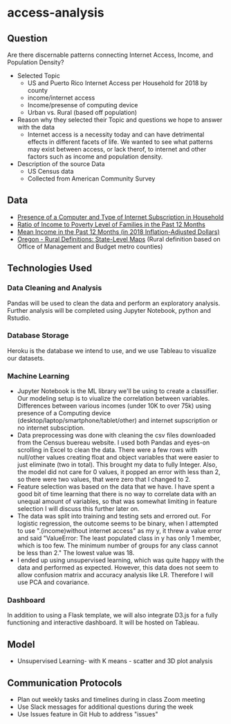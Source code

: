 # access-analysis

## Question

Are there discernable patterns connecting Internet Access, Income, and Population Density?
- Selected Topic
  - US and Puerto Rico Internet Access per Household for 2018 by county
  - income/internet access
  - Income/presense of computing device
  - Urban vs. Rural (based off population)
- Reason why they selected their Topic and questions we hope to answer with the data
  - Internet access is a necessity today and can have detrimental effects in different facets of life. We wanted to see what patterns may exist between access, or lack therof, to internet and other factors such as income and population density.
- Description of the source Data
  - US Census data
  - Collected from American Community Survey

## Data
- [Presence of a Computer and Type of Internet Subscription in Household](https://data.census.gov/cedsci/table?q=internet%20access&g=0100000US%240500000&y=2018&d=ACS%201-Year%20Estimates%20Detailed%20Tables&tid=ACSDT1Y2018.B28003)
- [Ratio of Income to Poverty Level of Families in the Past 12 Months](https://data.census.gov/cedsci/table?q=income%20level&g=0100000US%240500000&y=2018&d=ACS%201-Year%20Estimates%20Detailed%20Tables)
- [Mean Income in the Past 12 Months (in 2018 Inflation-Adjusted Dollars)](https://data.census.gov/cedsci/table?q=average%20income&g=0100000US%240500000&y=2018&tid=ACSST1Y2018.S1902)
- [Oregon - Rural Definitions: State-Level Maps](https://www.ers.usda.gov/webdocs/DataFiles/53180/25592_OR.pdf?v=0) (Rural definition based on Office of Management and Budget metro counties)


## Technologies Used
### Data Cleaning and Analysis
Pandas will be used to clean the data and perform an exploratory analysis. Further analysis will be completed using Jupyter Notebook, python and Rstudio.

### Database Storage
Heroku is the database we intend to use, and we use Tableau to visualize our datasets.

### Machine Learning
- Jupyter Notebook is the ML library we'll be using to create a classifier. Our modeling setup is to viualize the correlation between variables. Differences between various incomes (under 10K to over 75k) using presence of a Computing device (desktop/laptop/smartphone/tablet/other) and internet supscription or no internet subsciption.
- Data preprocessing was done with cleaning the csv files downloaded from the Census buereau website. I used both Pandas and eyes-on scrolling in Excel to clean the data.  There were a few rows with null/other values creating float and object variables that were easier to just eliminate (two in total). This brought my data to fully Integer.  Also, the model did not care for 0 values, it popped an error with less than 2, so there were two values, that were zero that I changed to 2.
- Feature selection was based on the data that we have. I have spent a good bit of time learning that there is no way to correlate data with an unequal amount of variables, so that was somewhat limiting in feature selection I will discuss this further later on.
- The data was split into training and testing sets and errored out.  For logistic regression, the outcome seems to be binary, when I attempted to use ".(income)without internet access" as my y, it threw a value error and said "ValueError: The least populated class in y has only 1 member, which is too few. The minimum number of groups for any class cannot be less than 2." The lowest value was 18.
- I ended up using unsupervised learning, which was quite happy with the data and performed as expected. However, this data does not seem to allow confusion matrix and accuracy analysis like LR.  Therefore I will use PCA and covariance.

### Dashboard
In addition to using a Flask template, we will also integrate D3.js for a fully functioning and interactive dashboard. It will be hosted on Tableau.

## Model
- Unsupervised Learning- with K means - scatter and 3D plot analysis

## Communication Protocols
- Plan out weekly tasks and timelines during in class Zoom meeting
- Use Slack messages for additional questions during the week
- Use Issues feature in Git Hub to address "issues"
